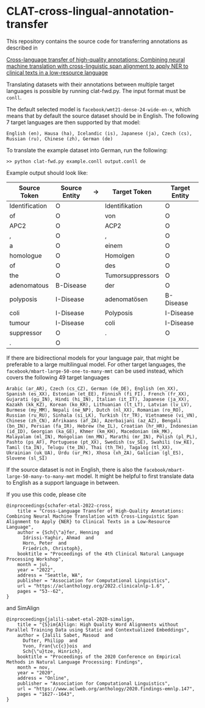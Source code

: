 # CLAT-cross-lingual-annotation-transfer
This repository contains the source code for transferring annotations as described in 

[Cross-language transfer of high-quality annotations: Combining neural machine translation with cross-linguistic span alignment to apply NER to clinical texts in a low-resource language](https://aclanthology.org/2022.clinicalnlp-1.6/)

Translating datasets with their annotations between multiple target languages is possible by running clat-fwd.py. The input format must be `conll`. 

The default selected model is `facebook/wmt21-dense-24-wide-en-x`, which means that by default the source dataset should be in English. The following 7 target languages are then supported by that model:

    English (en), Hausa (ha), Icelandic (is), Japanese (ja), Czech (cs), Russian (ru), Chinese (zh), German (de)

To translate the example dataset into German, run the following:

    >> python clat-fwd.py example.conll output.conll de

Example output should look like:

| Source Token | Source Entity | ->|Target Token|Target Entity
|--|--|--|--|--|
| Identification | O ||Identifikation|O|
| of | O ||von|O|
| APC2 | O ||ACP2|O|
| , | O ||,|O|
| a | O ||einem|O|
| homologue | O ||Homolgen|O|
| of | O ||des|O|
|the| O ||Tumorsuppressors|O|
|adenomatous|B-Disease||der|O|
|polyposis|I-Disease||adenomatösen|B-Disease|
|coli|I-Disease||Polyposis|I-Disease|
|tumour|I-Disease||coli|I-Disease|
|suppressor|O||.|O|
|.|O|


If there are bidirectional models for your language pair, that might be preferable to a large multilingual model. For other target languages, the `facebook/mbart-large-50-one-to-many-mmt` can be used instead, which covers the following 49 target languages

    Arabic (ar_AR), Czech (cs_CZ), German (de_DE), English (en_XX), Spanish (es_XX), Estonian (et_EE), Finnish (fi_FI), French (fr_XX), Gujarati (gu_IN), Hindi (hi_IN), Italian (it_IT), Japanese (ja_XX), Kazakh (kk_KZ), Korean (ko_KR), Lithuanian (lt_LT), Latvian (lv_LV), Burmese (my_MM), Nepali (ne_NP), Dutch (nl_XX), Romanian (ro_RO), Russian (ru_RU), Sinhala (si_LK), Turkish (tr_TR), Vietnamese (vi_VN), Chinese (zh_CN), Afrikaans (af_ZA), Azerbaijani (az_AZ), Bengali (bn_IN), Persian (fa_IR), Hebrew (he_IL), Croatian (hr_HR), Indonesian (id_ID), Georgian (ka_GE), Khmer (km_KH), Macedonian (mk_MK), Malayalam (ml_IN), Mongolian (mn_MN), Marathi (mr_IN), Polish (pl_PL), Pashto (ps_AF), Portuguese (pt_XX), Swedish (sv_SE), Swahili (sw_KE), Tamil (ta_IN), Telugu (te_IN), Thai (th_TH), Tagalog (tl_XX), Ukrainian (uk_UA), Urdu (ur_PK), Xhosa (xh_ZA), Galician (gl_ES), Slovene (sl_SI)

If the source dataset is not in English, there is also the `facebook/mbart-large-50-many-to-many-mmt` model. It might be helpful to first translate data to English as a support language in between.

If you use this code, please cite

    @inproceedings{schafer-etal-2022-cross,
        title = "Cross-Language Transfer of High-Quality Annotations: Combining Neural Machine Translation with Cross-Linguistic Span Alignment to Apply {NER} to Clinical Texts in a Low-Resource Language",
        author = {Sch{\"a}fer, Henning  and
          Idrissi-Yaghir, Ahmad  and
          Horn, Peter  and
          Friedrich, Christoph},
        booktitle = "Proceedings of the 4th Clinical Natural Language Processing Workshop",
        month = jul,
        year = "2022",
        address = "Seattle, WA",
        publisher = "Association for Computational Linguistics",
        url = "https://aclanthology.org/2022.clinicalnlp-1.6",
        pages = "53--62",
    }

and SimAlign

    @inproceedings{jalili-sabet-etal-2020-simalign,
        title = "{S}im{A}lign: High Quality Word Alignments without Parallel Training Data using Static and Contextualized Embeddings",
        author = {Jalili Sabet, Masoud  and
          Dufter, Philipp  and
          Yvon, Fran{\c{c}}ois  and
          Sch{\"u}tze, Hinrich},
        booktitle = "Proceedings of the 2020 Conference on Empirical Methods in Natural Language Processing: Findings",
        month = nov,
        year = "2020",
        address = "Online",
        publisher = "Association for Computational Linguistics",
        url = "https://www.aclweb.org/anthology/2020.findings-emnlp.147",
        pages = "1627--1643",
    }
